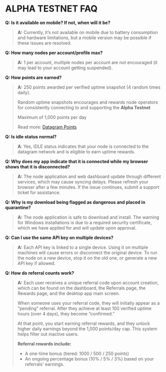 # ALPHA TESTNET FAQ

**Q: Is it available on mobile? If not, when will it be?**

> **A:** Currently, it’s not available on mobile due to battery consumption and hardware limitations, but a mobile version may be possible if these issues are resolved.

**Q: How many nodes per account/profile max?**

> **A:** 1 per account, multiple nodes per account are not encouraged (it may lead to your account getting suspended).

**Q: How points are earned?**

> **A:** 250 points awarded per verified uptime snapshot (4 random times daily).
> 
> Random uptime snapshots encourages and rewards node operators for consistently connecting to and supporting the **Alpha Testnet**
> 
> Maximum of 1,000 points per day
> 
> Read more: [Datagram Points](https://doc.datagram.network/rewards/datagram-points-alpha-testnet-rewards)

**Q: Is idle status normal?**

> **A**: Yes, IDLE status indicates that your node is connected to the datagram network and is eligible to earn uptime rewards.

**Q: Why does my app indicate that it is connected while my browser shows that it is disconnected?**

> **A:** The node application and web dashboard update through different services, which may cause syncing delays. Please refresh your browser after a few minutes. If the issue continues, submit a support ticket for assistance.

**Q: Why is my download being flagged as dangerous and placed in quarantine?**

> **A:** The node application is safe to download and install. The warning for Windows installations is due to a required security certificate, which we have applied for and will update upon approval.

**Q: Can I use the same API key on multiple devices?**

> **A:** Each API key is linked to a single device. Using it on multiple machines will cause errors or disconnect the original device. To run the node on a new device, stop it on the old one, or generate a new API key if allowed.

**Q: How do referral counts work?**

> **A:** Each user receives a unique referral code upon account creation, which can be found on the dashboard, the Referrals page, the Rewards page, and the desktop app main screen.
> 
> When someone uses your referral code, they will initially appear as a “pending” referral. After they achieve at least 100 verified uptime hours (over 4 days), they become “confirmed.”
> 
> At that point, you start earning referral rewards, and they unlock higher daily earnings beyond the 1,000 points/day cap. This system helps filter out inactive users.
> 
> **Referral rewards include:**
> - A one-time bonus (tiered: 1000 / 500 / 250 points)
> - An ongoing percentage bonus (10% / 5% / 3%) based on your referrals' earnings.
